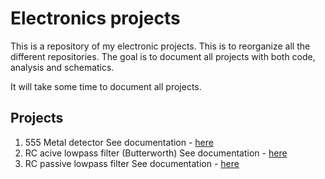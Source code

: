 # Electronics projects

This is a repository of my electronic projects. This is to reorganize all the different repositories. The goal is to document all projects 
with both code, analysis and schematics. 

It will take some time to document all projects.

## Projects

1. 555 Metal detector 
See documentation - [here](555_metal_detector/README.md)
2. RC acive lowpass filter (Butterworth)
See documentation - [here](rc_active_lowpass_filter/README.md)
2. RC passive lowpass filter
See documentation - [here](rc_passive_lowpass_filter/README.md)